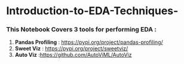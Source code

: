# Introduction-to-EDA-Techniques-
### This Notebook Covers 3 tools for performing EDA :
1. **Pandas Profiling** : https://pypi.org/project/pandas-profiling/
2. **Sweet Viz** : https://pypi.org/project/sweetviz/
3. **Auto Viz** :https://github.com/AutoViML/AutoViz
